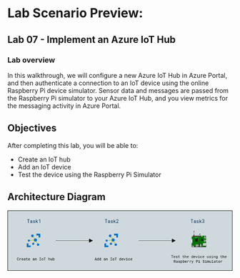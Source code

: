 # Lab Scenario Preview: 

## Lab 07 - Implement an Azure IoT Hub

### Lab overview

In this walkthrough, we will configure a new Azure IoT Hub in Azure Portal, and then authenticate a connection to an IoT device using the online Raspberry Pi device simulator. Sensor data and messages are passed from the Raspberry Pi simulator to your Azure IoT Hub, and you view metrics for the messaging activity in Azure Portal.

## Objectives

After completing this lab, you will be able to:

- Create an IoT hub
- Add an IoT device
- Test the device using the Raspberry Pi Simulator

## Architecture Diagram

![](../images/az900lab07.PNG)
